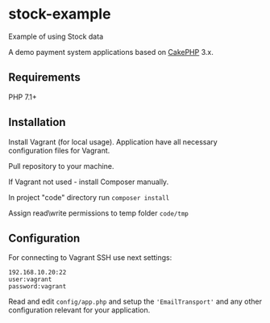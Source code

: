 # stock-example
Example of using Stock data

A demo payment system applications based on [CakePHP](https://cakephp.org) 3.x.

## Requirements

PHP 7.1+

## Installation

Install Vagrant (for local usage).
Application have all necessary configuration files for Vagrant.

Pull repository to your machine.

If Vagrant not used - install Composer manually.

In project "code" directory run `composer install`

Assign read\write permissions to temp folder `code/tmp`

## Configuration

For connecting to Vagrant SSH use next settings:

    192.168.10.20:22
    user:vagrant
    password:vagrant


Read and edit `config/app.php` and setup the `'EmailTransport'` and any other
configuration relevant for your application.
